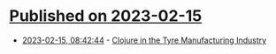 # [Published on 2023-02-15](index.md)

* [2023-02-15, 08:42:44](https://news.ycombinator.com/item?id=34801464) - [Clojure in the Tyre Manufacturing Industry](https://blogit.michelin.io/clojure-programming/)
